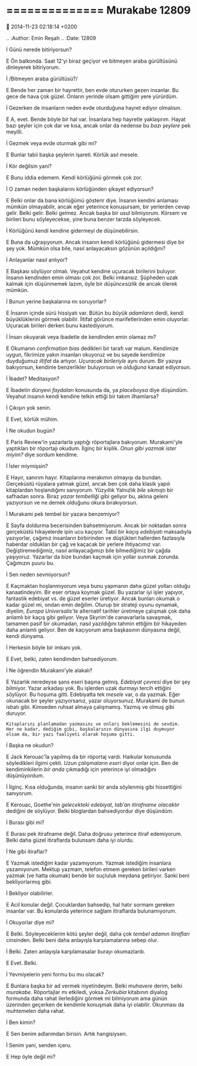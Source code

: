 ==============
Murakabe 12809
==============

:date: 2014-11-23 02:18:14 +0200

.. :Author: Emin Reşah
.. :Date:   12809

İ
    Günü nerede bitiriyorsun?

E
    Ön balkonda. Saat 12'yi biraz geçiyor ve bitmeyen araba gürültüsünü
    dinleyerek bitiriyorum.

İ
    /Bitmeyen araba gürültüsü?/

E
    Bende her zaman bir hayrettir, ben evde otururken gezen insanlar. Bu
    gece de hava çok güzel. Onların yerinde olsam gittiğim yere
    yürürdüm.

İ
    Gezerken de insanların neden evde oturduğuna hayret ediyor
    olmalısın.

E
    A, evet. Bende böyle bir hal var. İnsanlara hep hayretle yaklaşırım.
    Hayat bazı şeyler için çok dar ve kısa, ancak onlar da nedense bu
    *bazı şeylere* pek meyilli.

İ
    Gezmek veya evde oturmak gibi mi?

E
    Bunlar tabii başka şeylerin işareti. Körlük asıl mesele.

İ
    Kör değilsin yani?

E
    Bunu iddia edemem. Kendi körlüğünü görmek çok zor.

İ
    O zaman neden başkalarını körlüğünden şikayet ediyorsun?

E
    Belki onlar da bana körlüğümü gösterir diye. İnsanın kendini
    anlaması mümkün olmayabilir, ancak eğer yeterince konuşursam, bir
    yerlerden cevap gelir. Belki gelir. Belki gelmez. Ancak başka bir
    usul bilmiyorum. Körsem ve birileri bunu söyleyecekse, yine buna
    benzer tarzda söyleyecek.

İ
    Körlüğünü kendi kendine gidermeyi de düşünebilirsin.

E
    Buna da uğraşıyorum. Ancak insanın kendi körlüğünü gidermesi diye
    bir şey yok. Mümkün olsa bile, nasıl anlayacaksın gözünün
    açıldığını?

İ
    Anlayanlar nasıl anlıyor?

E
    Başkası söylüyor olmalı. Veyahut kendine uçuracak birilerini
    buluyor. İnsanın kendinden emin olması çok zor. Belki imkansız.
    Şüpheden uzak kalmak için düşünmemek lazım, öyle bir *düşüncesizlik*
    de ancak ölerek mümkün.

İ
    Bunun yerine başkalarına mı soruyorlar?

E
    İnsanın içinde sürü hissiyatı var. Bütün bu *büyük adamların* derdi,
    kendi büyüklüklerini görmek olabilir. İltifat görünce
    marifetlerinden emin oluyorlar. Uçuracak birileri derken bunu
    kastediyorum.

İ
    İnsan okuyarak veya ibadetle de kendinden emin olamaz mı?

E
    Okumanın *confirmation bias* dedikleri bir tarafı var malum.
    Kendimize uygun, fikrimize yakın insanları okuyoruz ve bu sayede
    kendimize duyduğumuz *iltifat* da artıyor. *Uçuracak birileriyle*
    aynı durum. Bir yazıya bakıyorsun, kendinle benzerlikler buluyorsun
    ve *olduğuna* kanaat ediyorsun.

İ
    İbadet? Meditasyon?

E
    İbadetin dünyevi *faydaları* konusunda da, ya *placeboysa* diye
    düşündüm. Veyahut insanın kendi kendine telkin ettiği bir takım
    ilhamlarsa?

İ
    Çıkışın yok senin.

E
    Evet, körlük mühim.

İ
    Ne okudun bugün?

E
    Paris Review'in yazarlarla yaptığı röportajlara bakıyorum.
    Murakami'yle yaptıkları bir röportajı okudum. İlginç bir kişilik.
    *Onun gibi yazmak ister miyim?* diye sordum kendime.

İ
    İster miymişsin?

E
    Hayır, sanırım hayır. Kitaplarına merakımın olmayışı da bundan.
    Gerçeküstü rüyalara yatmak güzel, ancak ben çok daha klasik yapılı
    kitaplardan hoşlandığımı sanıyorum. Yüzyıllık Yalnızlık *bile*
    sıkmıştı bir safhadan sonra. Biraz *yazar tembelliği* gibi geliyor
    bu, aklına geleni yazıyorsun ve ne demek olduğunu okura
    bırakıyorsun.

İ
    Murakami pek tembel bir yazara benzemiyor?

E
    Sayfa doldurma becerisinden bahsetmiyorum. Ancak bir noktadan sonra
    gerçeküstü hikayelerde ipin ucu kaçıyor. Tabii bir *kaçış edebiyatı*
    maksadıyla yazıyorlar, çağımız insanların birbirinden ve düştükleri
    hallerden fazlasıyla haberdar oldukları bir çağ ve kaçacak bir
    yerlere ihtiyacımız var. Değiştiremediğimiz, nasıl anlayacağımızı
    bile bilmediğimiz bir çağda yaşıyoruz. Yazarlar da bize bundan
    kaçmak için yollar sunmak zorunda. Çağımızın *şuuru* bu.

İ
    Sen neden sevmiyorsun?

E
    Kaçmaktan hoşlanmıyorum veya bunu yapmanın daha güzel yolları olduğu
    kanaatindeyim. Bir eser ortaya koymak güzel. Bu yazarlar iyi işler
    yapıyor, fantastik edebiyat vs. de güzel eserler üretiyor. Ancak
    bunları okumak o kadar güzel mi, ondan emin değilim. Oturup bir
    strateji oyunu oynamak, diyelim, *Europa Universalis'te* alternatif
    tarihler üretmeye çalışmak çok daha anlamlı bir kaçış gibi geliyor.
    Veya Skyrim'de canavarlarla savaşmak, tamamen pasif bir okumadan,
    nasıl yazıldığını tahmin ettiğim bir hikayeden daha anlamlı geliyor.
    Ben de kaçıyorum ama başkasının dünyasına değil, kendi dünyama.

İ
    Herkesin böyle bir imkanı yok.

E
    Evet, belki, zaten kendimden bahsediyorum.

İ
    Ne öğrendin Murakami'yle alakalı?

E
    Yazarlık neredeyse şans eseri başına gelmiş. *Edebiyat çevresi* diye
    bir şey bilmiyor. Yazar arkadaşı yok. Bu işlerden uzak durmayı
    tercih ettiğini söylüyor. Bu hoşuma gitti. Edebiyatta tek *mesele*
    var, o da yazmak. Eğer okunacak bir şeyler yazıyorsanız, yazar
    oluyorsunuz. Murakami de bunun isbatı gibi. Kimseden ruhsat almaya
    çalışmamış. Yazmış ve olmuş gibi duruyor.

    Kitaplarını planlamadan yazmasını ve onları beklemesini de sevdim.
    Her ne kadar, dediğim gibi, başkalarının dünyasına ilgi duymuyor
    olsam da, bir yazı faaliyeti olarak hoşuma gitti.

İ
    Başka ne okudun?

E
    Jack Kerouac'la yapılmış da bir röportaj vardı. Haikular konusunda
    söyledikleri ilgimi çekti. *Uzun çalışmaların eseri* diyor onlar
    için. Ben de kendiminkilerin *bir anda* çıkmadığı için yeterince iyi
    olmadığını düşünüyordum.

İ
    İlginç. Kısa olduğunda, insanın sanki bir anda söylenmiş gibi
    hissettiğini sanıyorum.

E
    Kerouac, Goethe'nin *gelecekteki edebiyat, tab'an itirafname
    olacaktır* dediğini de söylüyor. Belki bloglardan bahsediyordur diye
    düşündüm.

İ
    Burası gibi mi?

E
    Burası pek itirafname değil. Daha doğrusu yeterince itiraf
    edemiyorum. Belki daha güzel itiraflarda bulunsam daha iyi olurdu.

İ
    Ne gibi itiraflar?

E
    Yazmak istediğim kadar yazamıyorum. Yazmak istediğim insanlara
    yazamıyorum. Mektup yazmam, telefon etmem gereken birileri varken
    yazmak (ve hatta okumak) bende bir suçluluk meydana getiriyor. Sanki
    beni bekliyorlarmış gibi.

İ
    Bekliyor olabilirler.

E
    Acil konular değil. Çocuklardan bahsedip, hal hatır sormam gereken
    insanlar var. Bu konularda yeterince sağlam itiraflarda
    bulunamıyorum.

İ
    Okuyorlar diye mi?

E
    Belki. Söyleyeceklerim kötü şeyler değil, daha çok *tembel adamın
    itirafları* cinsinden. Belki beni daha anlayışla karşılamalarına
    sebep olur.

İ
    Belki. Zaten anlayışla karşılamasalar burayı okumazlardı.

E
    Evet. Belki.

İ
    Yevmiyelerin yeni formu bu mu olacak?

E
    Bunlara başka bir ad vermek niyetindeyim. Belki *muhavere* derim,
    belki *murakabe.* Röportajlar mı etkiledi, yoksa *Zerkubia*
    kitabının diyalog formunda daha rahat ilerlediğini görmek mi
    bilmiyorum ama günün üzerinden geçerken de kendimle konuşmak daha
    iyi olabilir. Okunması da muhtemelen daha rahat.

İ
    Ben kimin?

E
    Sen benim adlarımdan birisin. Artık hangisiysen.

İ
    Senim yani, senden içeru.

E
    Hep öyle değil mi?

